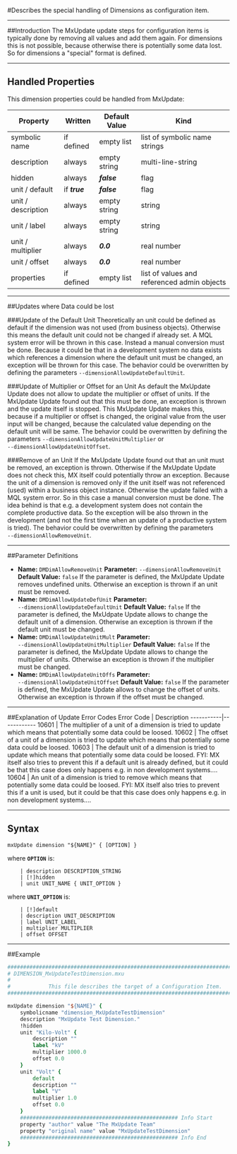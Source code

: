 <!--
 *
 *  This file is part of MxUpdate <http://www.mxupdate.org>.
 *
 *  MxUpdate is a deployment tool for a PLM platform to handle
 *  administration objects as single update files (configuration item).
 *
 *  Copyright (C) 2008-2016 The MxUpdate Team
 *
 *  The Manual of MxUpdate is licensed under a CC BY-NC-SA 4.0 license
 *  (Creative Commons Attribution-NonCommercial-ShareAlike 4.0 
 *  International 4.0 license).
 *
 *  You should have received a copy of the license along with this
 *  work. If not, see <http://creativecommons.org/licenses/by-nc-sa/4.0/>.
 *
-->

#Describes the special handling of Dimensions as configuration item.

----
##Introduction
The MxUpdate update steps for configuration items is typically done by removing all values and add them again. For dimensions this is not possible, because otherwise there is potentially some data lost. So for dimensions a "special" format is defined.

----
## Handled Properties
This dimension properties could be handled from MxUpdate:

Property           | Written                              | Default Value | Kind
-------------------|--------------------------------------|---------------|----
symbolic name      | if defined                           | empty list    | list of symbolic name strings
description        | always                               | empty string  | multi-line-string
hidden             | always                               | ***false***   | flag
unit / default     | if ***true***                        | ***false***   | flag
unit / description | always                               | empty string  | string
unit / label       | always                               | empty string  | string
unit / multiplier  | always                               | ***0.0***     | real number
unit / offset      | always                               | ***0.0***     | real number
properties         | if defined                           | empty list    | list of values and referenced admin objects


----
##Updates where Data could be lost

###Update of the Default Unit
Theoretically an unit could be defined as default if the dimension was not used (from business objects). Otherwise this means the default unit could not be changed if already set. A MQL system error will be thrown in this case. Instead a manual conversion must be done.
Because it could be that in a development system no data exists which references a dimension where the default unit must be changed, an exception will be thrown for this case.
The behavior could be overwritten by defining the parameters `‑‑dimensionAllowUpdateDefaultUnit`.

###Update of Multiplier or Offset for an Unit
As default the MxUpdate Update does not allow to update the multiplier or offset of units. If the MxUpdate Update found out that this must be done, an exception is thrown and the update itself is stopped.
This MxUpdate Update makes this, because if a multiplier or offset is changed, the original value from the user input will be changed, because the calculated value depending on the default unit will be same.
The behavior could be overwritten by defining the parameters `‑‑dimensionAllowUpdateUnitMultiplier` or `‑‑dimensionAllowUpdateUnitOffset`.

###Remove of an Unit
If the MxUpdate Update found out that an unit must be removed, an exception is thrown. Otherwise if the MxUpdate Update does not check this, MX itself could potentially throw an exception. Because the unit of a dimension is removed only if the unit itself was not referenced (used) within a business object instance. Otherwise the update failed with a MQL system error. So in this case a manual conversion must be done.
The idea behind is that e.g. a development system does not contain the complete productive data. So the exception will be also thrown in the development (and not the first time when an update of a productive system is tried).
The behavior could be overwritten by defining the parameters `‑‑dimensionAllowRemoveUnit`.

----
##Parameter Definitions
*   **Name:** `DMDimAllowRemoveUnit`
    **Parameter:** `‑‑dimensionAllowRemoveUnit`
    **Default Value:** `false`
    If the parameter is defined, the MxUpdate Update removes undefined units. Otherwise an exception is thrown if an unit must be removed.
*   **Name:** `DMDimAllowUpdateDefUnit`
    **Parameter:** `‑‑dimensionAllowUpdateDefaultUnit`
    **Default Value:** `false`
    If the parameter is defined, the MxUdpate Update allows to change the default unit of a dimension. Otherwise an exception is thrown if the default unit must be changed.
*   **Name:** `DMDimAllowUpdateUnitMult`
    **Parameter:** `‑‑dimensionAllowUpdateUnitMultiplier`
    **Default Value:** `false`
    If the parameter is defined, the MxUpdate Update allows to change the multiplier of units. Otherwise an exception is thrown if the multiplier must be changed.
*   **Name:** `DMDimAllowUpdateUnitOffs`
    **Parameter:** `‑‑dimensionAllowUpdateUnitOffset`
    **Default Value:** `false`
    If the parameter is defined, the MxUpdate Update allows to change the offset of units. Otherwise an exception is thrown if the offset must be changed.

----
##Explanation of Update Error Codes
Error Code | Description
-----------|------------
10601      | The multiplier of a unit of a dimension is tried to update which means that potentially some data could be loosed.
10602      | The offset of a unit of a dimension is tried to update which means that potentially some data could be loosed.
10603      | The default unit of a dimension is tried to update which means that potentially some data could be loosed. FYI: MX itself also tries to prevent this if a default unit is already defined, but it could be that this case does only happens e.g. in non development systems....
10604      | An unit of a dimension is tried to remove which means that potentially some data could be loosed. FYI: MX itself also tries to prevent this if a unit is used, but it could be that this case does only happens e.g. in non development systems....

----
## Syntax
```
mxUpdate dimension "${NAME}" { [OPTION] }
```
where **`OPTION`** is:
```
    | description DESCRIPTION_STRING
    | [!]hidden
    | unit UNIT_NAME { UNIT_OPTION }
```
where **`UNIT_OPTION`** is:
```
    | [!]default
    | description UNIT_DESCRIPTION
    | label UNIT_LABEL
    | multiplier MULTIPLIER
    | offset OFFSET
```

----
##Example
```TCL
################################################################################
# DIMENSION_MxUpdateTestDimension.mxu
#
#            This file describes the target of a Configuration Item.
################################################################################

mxUpdate dimension "${NAME}" {
    symbolicname "dimension_MxUpdateTestDimension"
    description "MxUpdate Test Dimension."
    !hidden
    unit "Kilo-Volt" {
        description ""
        label "kV"
        multiplier 1000.0
        offset 0.0
    }
    unit "Volt" {
        default
        description ""
        label "V"
        multiplier 1.0
        offset 0.0
    }
    ################################################## Info Start
    property "author" value "The MxUpdate Team"
    property "original name" value "MxUpdateTestDimension"
    ################################################## Info End
}
```
